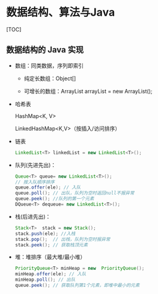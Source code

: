# 数据结构、算法与Java

[TOC]

## 数据结构的 Java 实现

- 数组：同类数据，序列即索引

  - 纯定长数组：Object[] 

  - 可增长的数组：ArrayList<T> arrayList = new ArrayList<T>();

- 哈希表  

  HashMap<K, V> 
  
  LinkedHashMap<K,V>（按插入/访问排序）

- 链表  

  ```java
  LinkedList<T> linkedList = new LinkedList<T>();
  ```

- 队列(先进先出)：

  ```java
  Queue<T> queue= new LinkedList<T>();
  // 按入队顺序排序
  queue.offer(ele); // 入队
  queue.poll(); // 出队，队列为空时返回null不报异常
  queue.peek(); //队列的第一个元素
  DQueue<T> dequeue= new LinkedList<T>();
  ```

- 栈(后进先出)：

  ```java
  Stack<T>  stack = new Stack(); 
  stack.push(ele); //入栈
  stack.pop();  // 出栈，队列为空时报异常
  stack.peek(); // 获取栈顶元素
  ```

- 堆：堆排序（最大堆/最小堆）

  ```java
  PriorityQueue<T> minHeap = new  PriorityQueue(); 
  minHeap.offer(ele); // 入队
  minHeap.poll(); // 出队
  queue.peek(); // 获取队列第1个元素，即堆中最小的元素
  ```



